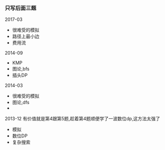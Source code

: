 ### 只写后面三题

2017-03
- 很难受的模拟
- 路径上最小边
- 费用流


2014-09
- KMP
- 图论,bfs
- 插头DP

2014-03
- 很难受的模拟
- 图论,dfs
- 

2013-12
有价值就是第4跟第5题,趁着第4题顺便学了一波数位dp,这方法太强了
- 模拟
- 数位DP
- 复杂搜索

